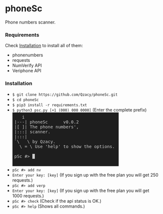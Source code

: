 # phoneSc
Phone numbers scanner.

### Requirements
Check [Installation](#Installation) to install all of them:
- phonenumbers
- requests
- NumVerify API
- Veriphone API

### Installation
- ```$ git clone https://github.com/Qzacy/phoneSc.git```
- ```$ cd phoneSc```
- ```$ pip3 install -r requirements.txt```
- ```$ python3 psc.py [+1 (000) 000 0000]``` (Enter the complete prefix)
![banner](/screenshots/banner.png)
- ```pSc #> add nv```
- ```Enter your key: [key]``` (If you sign up with the free plan you will get 250 requests.)
- ```pSc #> add verp```
- ```Enter your key: [key]``` (If you sign up with the free plan you will get 1000 requests.)
- ```pSc #> check``` (Check if the api status is OK.)
- ```pSc #> help``` (Shows all commands.)
